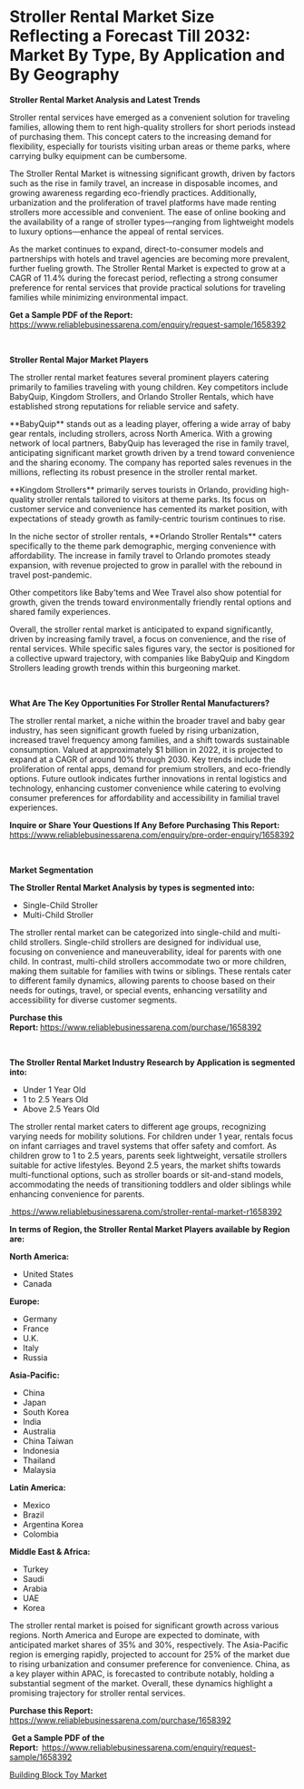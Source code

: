 <p><h1>Stroller Rental Market Size Reflecting a Forecast Till 2032: Market By Type, By Application and By Geography</h1></p><p><strong>Stroller Rental Market Analysis and Latest Trends</strong></p>
<p><p>Stroller rental services have emerged as a convenient solution for traveling families, allowing them to rent high-quality strollers for short periods instead of purchasing them. This concept caters to the increasing demand for flexibility, especially for tourists visiting urban areas or theme parks, where carrying bulky equipment can be cumbersome.</p><p>The Stroller Rental Market is witnessing significant growth, driven by factors such as the rise in family travel, an increase in disposable incomes, and growing awareness regarding eco-friendly practices. Additionally, urbanization and the proliferation of travel platforms have made renting strollers more accessible and convenient. The ease of online booking and the availability of a range of stroller types—ranging from lightweight models to luxury options—enhance the appeal of rental services.</p><p>As the market continues to expand, direct-to-consumer models and partnerships with hotels and travel agencies are becoming more prevalent, further fueling growth. The Stroller Rental Market is expected to grow at a CAGR of 11.4% during the forecast period, reflecting a strong consumer preference for rental services that provide practical solutions for traveling families while minimizing environmental impact.</p></p>
<p><strong>Get a Sample PDF of the Report:&nbsp;</strong> <a href="https://www.reliablebusinessarena.com/enquiry/request-sample/1658392?utm_campaign=2259&utm_medium=2&utm_source=Github&utm_content=ia&utm_term=06022025&utm_id=stroller-rental">https://www.reliablebusinessarena.com/enquiry/request-sample/1658392</a></p>
<p>&nbsp;</p>
<p><strong>Stroller Rental Major Market Players</strong></p>
<p><p>The stroller rental market features several prominent players catering primarily to families traveling with young children. Key competitors include BabyQuip, Kingdom Strollers, and Orlando Stroller Rentals, which have established strong reputations for reliable service and safety.</p><p>**BabyQuip** stands out as a leading player, offering a wide array of baby gear rentals, including strollers, across North America. With a growing network of local partners, BabyQuip has leveraged the rise in family travel, anticipating significant market growth driven by a trend toward convenience and the sharing economy. The company has reported sales revenues in the millions, reflecting its robust presence in the stroller rental market.</p><p>**Kingdom Strollers** primarily serves tourists in Orlando, providing high-quality stroller rentals tailored to visitors at theme parks. Its focus on customer service and convenience has cemented its market position, with expectations of steady growth as family-centric tourism continues to rise. </p><p>In the niche sector of stroller rentals, **Orlando Stroller Rentals** caters specifically to the theme park demographic, merging convenience with affordability. The increase in family travel to Orlando promotes steady expansion, with revenue projected to grow in parallel with the rebound in travel post-pandemic.</p><p>Other competitors like Baby'tems and Wee Travel also show potential for growth, given the trends toward environmentally friendly rental options and shared family experiences. </p><p>Overall, the stroller rental market is anticipated to expand significantly, driven by increasing family travel, a focus on convenience, and the rise of rental services. While specific sales figures vary, the sector is positioned for a collective upward trajectory, with companies like BabyQuip and Kingdom Strollers leading growth trends within this burgeoning market.</p></p>
<p>&nbsp;</p>
<p><strong>What Are The Key Opportunities For Stroller Rental Manufacturers?</strong></p>
<p><p>The stroller rental market, a niche within the broader travel and baby gear industry, has seen significant growth fueled by rising urbanization, increased travel frequency among families, and a shift towards sustainable consumption. Valued at approximately $1 billion in 2022, it is projected to expand at a CAGR of around 10% through 2030. Key trends include the proliferation of rental apps, demand for premium strollers, and eco-friendly options. Future outlook indicates further innovations in rental logistics and technology, enhancing customer convenience while catering to evolving consumer preferences for affordability and accessibility in familial travel experiences.</p></p>
<p><strong>Inquire or Share Your Questions If Any Before Purchasing This Report:</strong> <a href="https://www.reliablebusinessarena.com/enquiry/pre-order-enquiry/1658392?utm_campaign=2259&utm_medium=2&utm_source=Github&utm_content=ia&utm_term=06022025&utm_id=stroller-rental">https://www.reliablebusinessarena.com/enquiry/pre-order-enquiry/1658392</a></p>
<p>&nbsp;</p>
<p><strong>Market Segmentation</strong></p>
<p><strong>The Stroller Rental Market Analysis by types is segmented into:</strong></p>
<p><ul><li>Single-Child Stroller</li><li>Multi-Child Stroller</li></ul></p>
<p><p>The stroller rental market can be categorized into single-child and multi-child strollers. Single-child strollers are designed for individual use, focusing on convenience and maneuverability, ideal for parents with one child. In contrast, multi-child strollers accommodate two or more children, making them suitable for families with twins or siblings. These rentals cater to different family dynamics, allowing parents to choose based on their needs for outings, travel, or special events, enhancing versatility and accessibility for diverse customer segments.</p></p>
<p><strong>Purchase this Report:&nbsp;</strong><a href="https://www.reliablebusinessarena.com/purchase/1658392?utm_campaign=2259&utm_medium=2&utm_source=Github&utm_content=ia&utm_term=06022025&utm_id=stroller-rental">https://www.reliablebusinessarena.com/purchase/1658392</a></p>
<p>&nbsp;</p>
<p><strong>The Stroller Rental Market Industry Research by Application is segmented into:</strong></p>
<p><ul><li>Under 1 Year Old</li><li>1 to 2.5 Years Old</li><li>Above 2.5 Years Old</li></ul></p>
<p><p>The stroller rental market caters to different age groups, recognizing varying needs for mobility solutions. For children under 1 year, rentals focus on infant carriages and travel systems that offer safety and comfort. As children grow to 1 to 2.5 years, parents seek lightweight, versatile strollers suitable for active lifestyles. Beyond 2.5 years, the market shifts towards multi-functional options, such as stroller boards or sit-and-stand models, accommodating the needs of transitioning toddlers and older siblings while enhancing convenience for parents.</p></p>
<p><a href="https://www.reliablebusinessarena.com/stroller-rental-market-r1658392?utm_campaign=2259&utm_medium=2&utm_source=Github&utm_content=ia&utm_term=06022025&utm_id=stroller-rental">&nbsp;https://www.reliablebusinessarena.com/stroller-rental-market-r1658392</a></p>
<p><strong>In terms of Region, the Stroller Rental Market Players available by Region are:</strong></p>
<p>
    <p> <strong> North America: </strong>
        <ul>
            <li>United States</li>
            <li>Canada</li>
        </ul>
        </p> 
    <p> <strong> Europe: </strong>
        <ul>
            <li>Germany</li>
            <li>France</li>
            <li>U.K.</li>
            <li>Italy</li>
            <li>Russia</li>
        </ul>
        </p> 
    <p> <strong> Asia-Pacific: </strong>
        <ul>
            <li>China</li>
            <li>Japan</li>
            <li>South Korea</li>
            <li>India</li>
            <li>Australia</li>
            <li>China Taiwan</li>
            <li>Indonesia</li>
            <li>Thailand</li>
            <li>Malaysia</li>
        </ul>
        </p> 
    <p> <strong> Latin America: </strong>
        <ul>
            <li>Mexico</li>
            <li>Brazil</li>
            <li>Argentina Korea</li>
            <li>Colombia</li>
        </ul>
        </p> 
    <p> <strong> Middle East & Africa: </strong>
        <ul>
            <li>Turkey</li>
            <li>Saudi</li>
            <li>Arabia</li>
            <li>UAE</li>
            <li>Korea</li>
        </ul>
    </p>
    </p>
<p><p>The stroller rental market is poised for significant growth across various regions. North America and Europe are expected to dominate, with anticipated market shares of 35% and 30%, respectively. The Asia-Pacific region is emerging rapidly, projected to account for 25% of the market due to rising urbanization and consumer preference for convenience. China, as a key player within APAC, is forecasted to contribute notably, holding a substantial segment of the market. Overall, these dynamics highlight a promising trajectory for stroller rental services.</p></p>
<p><strong>Purchase this Report: </strong><a href="https://www.reliablebusinessarena.com/purchase/1658392?utm_campaign=2259&utm_medium=2&utm_source=Github&utm_content=ia&utm_term=06022025&utm_id=stroller-rental">https://www.reliablebusinessarena.com/purchase/1658392</a></p>
<p>&nbsp;<strong>Get a Sample PDF of the Report:&nbsp;&nbsp;</strong><a href="https://www.reliablebusinessarena.com/enquiry/request-sample/1658392?utm_campaign=2259&utm_medium=2&utm_source=Github&utm_content=ia&utm_term=06022025&utm_id=stroller-rental">https://www.reliablebusinessarena.com/enquiry/request-sample/1658392</a></p>
<p><strong></strong></p>
<p><p><a href="https://github.com/sherikacas30/Market-Research-Report-List-1/blob/main/building-block-toy-market.md?utm_campaign=2259&utm_medium=2&utm_source=Github&utm_content=ia&utm_term=06022025&utm_id=stroller-rental">Building Block Toy Market</a></p></p>